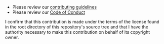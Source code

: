 <!--
Thank you for your interest in and contributing to ASHIRT! There
are a few simple things to check before submitting your pull request
that can help with the review process. We only seek to accept code that you are authorized to contribute to the project. This pull request template is included on our projects so that your contributions are made with the following confirmation: I confirm that this contribution is made under the terms of the license found in the root directory of this repository's source tree and that I have the authority necessary to make this contribution on behalf of its copyright owner.
-->

- Please review our [contributing guidelines](https://github.com/theparanoids/ashirt-server/blob/master/Contributing.md)
- Please review our [Code of Conduct](https://github.com/theparanoids/ashirt-server/blob/master/Code-of-Conduct.md)

I confirm that this contribution is made under the terms of the license found in the root directory of this repository's source tree and that I have the authority necessary to make this contribution on behalf of its copyright owner.